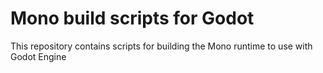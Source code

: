 # Mono build scripts for Godot
This repository contains scripts for building the Mono runtime to use with Godot Engine

